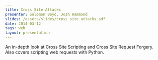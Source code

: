 ```yaml
---
title: Cross Site Attacks
presenter: Solomon Boyd, Josh Hammond
slides: /assets/slides/cross_site_attacks.pdf
date: 2014-03-12
tags: web
layout: presentation
---
```

An in-depth look at Cross Site Scripting and Cross Site Request Forgery. Also covers scripting web requests with Python.
